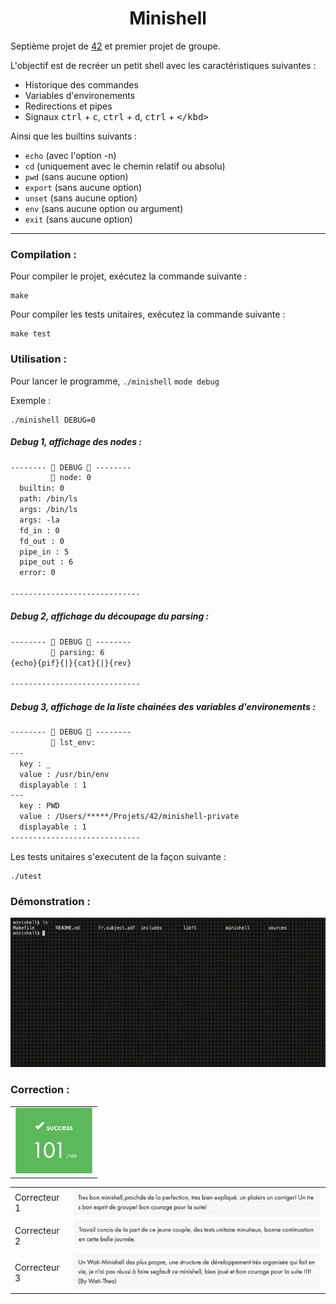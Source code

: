 <h1 align="center">Minishell</h1>

Septième projet de [42](https://42.fr/) et premier projet de groupe.

L'objectif est de recréer un petit shell avec les caractéristiques suivantes :

- Historique des commandes
- Variables d'environements
- Redirections et pipes
- Signaux <kbd>ctrl</kbd> +  <kbd>c</kbd>, <kbd>ctrl</kbd> +  <kbd>d</kbd>, <kbd>ctrl</kbd> + <kbd>\</kbd>

Ainsi que les builtins suivants :

- `echo` (avec l'option -n)
- `cd` (uniquement avec le chemin relatif ou absolu)
- `pwd` (sans aucune option)
- `export` (sans aucune option)
- `unset` (sans aucune option)
- `env` (sans aucune option ou argument)
- `exit` (sans aucune option)

---

### Compilation :

Pour compiler le projet, exécutez la commande suivante :

```
make
```

Pour compiler les tests unitaires, exécutez la commande suivante :

```
make test
```

### Utilisation :

Pour lancer le programme, `./minishell` `mode debug`

Exemple :

```
./minishell DEBUG=0
```

##### Debug 1, affichage des nodes :

```txt
-------- 🚧 DEBUG 🚧 --------
         🧩 node: 0 
  builtin: 0 
  path: /bin/ls 
  args: /bin/ls 
  args: -la 
  fd_in : 0 
  fd_out : 0 
  pipe_in : 5 
  pipe_out : 6 
  error: 0 

-----------------------------
```

##### Debug 2, affichage du découpage du parsing :

```txt
-------- 🚧 DEBUG 🚧 --------
         🧲 parsing: 6 
{echo}{pif}{|}{cat}{|}{rev}

-----------------------------
```

##### Debug 3, affichage de la liste chainées des variables d'environements :

```txt
-------- 🚧 DEBUG 🚧 --------
         💈 lst_env: 
--- 
  key : _ 
  value : /usr/bin/env 
  displayable : 1 
--- 
  key : PWD 
  value : /Users/*****/Projets/42/minishell-private 
  displayable : 1 
-----------------------------
```

Les tests unitaires s'executent de la façon suivante :

```
./utest
```

### Démonstration :

<img src="./img/video1.gif" />

### Correction :

| |
| --- |
| <img src="./img/note.png" style="zoom: 50%;" /> |

| | |
| --- | --- |
| Correcteur 1 | <img src="./img/correction1.png" style="zoom: 67%;" /> |
| Correcteur 2 | <img src="./img/correction2.png" style="zoom:67%;" /> |
| Correcteur 3 | <img src="./img/correction3.png" style="zoom:67%;" /> |